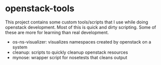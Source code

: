 openstack-tools
===============
This project contains some custom tools/scripts that I use while doing openstack development. Most of this is quick and dirty scripting.
Some of these are more for learning than real development.

- os-ns-visualizer: visualizes namespaces created by openstack on a system
- cleanup: scripts to quickly cleanup openstack resources
- mynose: wrapper script for nosetests that cleans output
